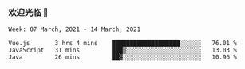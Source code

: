 ### 欢迎光临 👋

<!--
**lianganqing/lianganqing** is a ✨ _special_ ✨ repository because its `README.md` (this file) appears on your GitHub profile.

Here are some ideas to get you started:

- 🔭 I’m currently working on ...
- 🌱 I’m currently learning ...
- 👯 I’m looking to collaborate on ...
- 🤔 I’m looking for help with ...
- 💬 Ask me about ...
- 📫 How to reach me: ...
- 😄 Pronouns: ...
- ⚡ Fun fact: ...
-->
<!--START_SECTION:waka-->
```text
Week: 07 March, 2021 - 14 March, 2021

Vue.js       3 hrs 4 mins    ███████████████████░░░░░░   76.01 % 
JavaScript   31 mins         ███▒░░░░░░░░░░░░░░░░░░░░░   13.03 % 
Java         26 mins         ██▓░░░░░░░░░░░░░░░░░░░░░░   10.96 % 
```
<!--END_SECTION:waka-->
